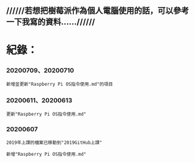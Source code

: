 ## //////若想把樹莓派作為個人電腦使用的話，可以參考一下我寫的資料......//////
# 紀錄：
### 20200709、20200710
```
新增並更新"Raspberry Pi OS指令使用.md"的項目
```
### 20200611、20200613
```
更新"Raspberry Pi OS指令使用.md"
```
### 20200607 
```
2019年上課的檔案已移動到"2019GitHub上課"
```
```
新增"Raspberry Pi OS指令使用.md"
```
